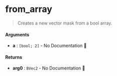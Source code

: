 # from\_array

>  Creates a new vector mask from a bool array.

#### Arguments

- **a** : `[bool; 2]` \- No Documentation 🚧

#### Returns

- **arg0** : `BVec2` \- No Documentation 🚧